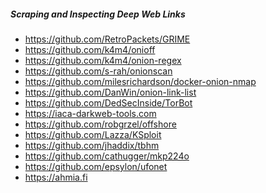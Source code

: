 <h5>Scraping and Inspecting Deep Web Links</h5>
<ul>
    <li><a href="https://github.com/RetroPackets/GRIME" target="_blank" rel="noopener noreferrer">https://github.com/RetroPackets/GRIME</a></li>
    <li><a href="https://github.com/k4m4/onioff" target="_blank" rel="noopener noreferrer">https://github.com/k4m4/onioff</a></li>
    <li><a href="https://github.com/k4m4/onion-regex" target="_blank" rel="noopener noreferrer">https://github.com/k4m4/onion-regex</a></li>
    <li><a href="https://github.com/s-rah/onionscan" target="_blank" rel="noopener noreferrer">https://github.com/s-rah/onionscan</a></li>
    <li><a href="https://github.com/milesrichardson/docker-onion-nmap" target="_blank" rel="noopener noreferrer">https://github.com/milesrichardson/docker-onion-nmap</a></li>
    <li><a href="https://github.com/DanWin/onion-link-list" target="_blank" rel="noopener noreferrer">https://github.com/DanWin/onion-link-list</a></li>
    <li><a href="https://github.com/DedSecInside/TorBot" target="_blank" rel="noopener noreferrer">https://github.com/DedSecInside/TorBot</a></li>
    <li><a href="https://www.iaca-darkweb-tools.com" target="_blank" rel="noopener noreferrer">https://iaca-darkweb-tools.com</a></li>
    <li><a href="https://github.com/robgrzel/offshore" target="_blank" rel="noopener noreferrer">https://github.com/robgrzel/offshore</a></li>
    <li><a href="https://github.com/Lazza/KSploit" target="_blank" rel="noopener noreferrer">https://github.com/Lazza/KSploit</a></li>
    <li><a href="https://github.com/jhaddix/tbhm" target="_blank" rel="noopener noreferrer">https://github.com/jhaddix/tbhm</a></li>
    <li><a href="https://github.com/cathugger/mkp224o" target="_blank" rel="noopener noreferrer">https://github.com/cathugger/mkp224o</a></li>
    <li><a href="https://github.com/epsylon/ufonet" target="_blank" rel="noopener noreferrer">https://github.com/epsylon/ufonet</a></li>
    <li><a href="https://ahmia.fi" target="_blank" rel="noopener noreferrer">https://ahmia.fi</a></li>
</ul>